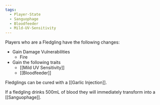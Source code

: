 ```yaml
---
tags:
  - Player-State
  - Sanguophage
  - Bloodfeeder
  - Mild-UV-Sensitivity
---
```

Players who are a Fledgling have the following changes:
* Gain Damage Vulnerabilities
	* Fire
* Gain the following traits
	* [[Mild UV Sensitivity]]
	* [[Bloodfeeder]]

Fledglings can be cured with a [[Garlic Injection]]. 

If a fledgling drinks 500mL of blood they will immediately transform into a [[Sanguophage]].
